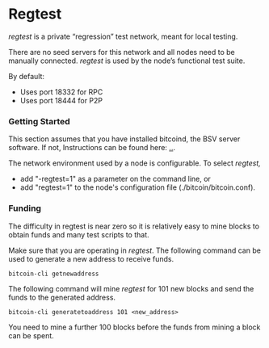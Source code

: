 # Regtest

_regtest_ is a private “regression” test network, meant for local testing.

There are no seed servers for this network and all nodes need to be manually connected. _regtest_ is used by the node’s functional test suite.

By default:

* Uses port 18332 for RPC
* Uses port 18444 for P2P

### Getting Started

This section assumes that you have installed bitcoind, the BSV server software. If not, Instructions can be found here: [..](../ "mention").

The network environment used by a node is configurable. To select _regtest,_

* add "-regtest=1" as a parameter on the command line, or
* add "regtest=1" to the node's configuration file (./bitcoin/bitcoin.conf).

### Funding

The difficulty in regtest is near zero so it is relatively easy to mine blocks to obtain funds and many test scripts to that.

Make sure that you are operating in _regtest_. The following command can be used to generate a new address to receive funds.

```
bitcoin-cli getnewaddress
```

The following command will mine _regtest_ for 101 new blocks and send the funds to the generated address.

```
bitcoin-cli generatetoaddress 101 <new_address>
```

You need to mine a further 100 blocks before the funds from mining a block can be spent.
